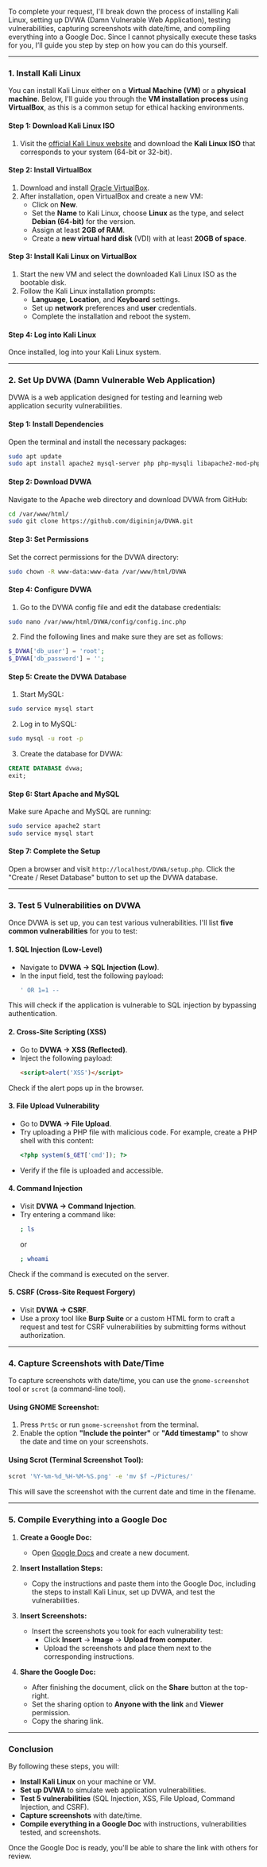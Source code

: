 To complete your request, I'll break down the process of installing Kali Linux, setting up DVWA (Damn Vulnerable Web Application), testing vulnerabilities, capturing screenshots with date/time, and compiling everything into a Google Doc. Since I cannot physically execute these tasks for you, I’ll guide you step by step on how you can do this yourself.

---

### **1. Install Kali Linux**

You can install Kali Linux either on a **Virtual Machine (VM)** or a **physical machine**. Below, I'll guide you through the **VM installation process** using **VirtualBox**, as this is a common setup for ethical hacking environments.

#### **Step 1: Download Kali Linux ISO**
1. Visit the [official Kali Linux website](https://www.kali.org/downloads/) and download the **Kali Linux ISO** that corresponds to your system (64-bit or 32-bit).

#### **Step 2: Install VirtualBox**
1. Download and install [Oracle VirtualBox](https://www.virtualbox.org/).
2. After installation, open VirtualBox and create a new VM:
   - Click on **New**.
   - Set the **Name** to Kali Linux, choose **Linux** as the type, and select **Debian (64-bit)** for the version.
   - Assign at least **2GB of RAM**.
   - Create a **new virtual hard disk** (VDI) with at least **20GB of space**.

#### **Step 3: Install Kali Linux on VirtualBox**
1. Start the new VM and select the downloaded Kali Linux ISO as the bootable disk.
2. Follow the Kali Linux installation prompts:
   - **Language**, **Location**, and **Keyboard** settings.
   - Set up **network** preferences and **user** credentials.
   - Complete the installation and reboot the system.

#### **Step 4: Log into Kali Linux**
Once installed, log into your Kali Linux system.

---

### **2. Set Up DVWA (Damn Vulnerable Web Application)**

DVWA is a web application designed for testing and learning web application security vulnerabilities.

#### **Step 1: Install Dependencies**
Open the terminal and install the necessary packages:

```bash
sudo apt update
sudo apt install apache2 mysql-server php php-mysqli libapache2-mod-php
```

#### **Step 2: Download DVWA**
Navigate to the Apache web directory and download DVWA from GitHub:

```bash
cd /var/www/html/
sudo git clone https://github.com/digininja/DVWA.git
```

#### **Step 3: Set Permissions**
Set the correct permissions for the DVWA directory:

```bash
sudo chown -R www-data:www-data /var/www/html/DVWA
```

#### **Step 4: Configure DVWA**
1. Go to the DVWA config file and edit the database credentials:

```bash
sudo nano /var/www/html/DVWA/config/config.inc.php
```

2. Find the following lines and make sure they are set as follows:

```php
$_DVWA['db_user'] = 'root';
$_DVWA['db_password'] = '';
```

#### **Step 5: Create the DVWA Database**
1. Start MySQL:

```bash
sudo service mysql start
```

2. Log in to MySQL:

```bash
sudo mysql -u root -p
```

3. Create the database for DVWA:

```sql
CREATE DATABASE dvwa;
exit;
```

#### **Step 6: Start Apache and MySQL**
Make sure Apache and MySQL are running:

```bash
sudo service apache2 start
sudo service mysql start
```

#### **Step 7: Complete the Setup**
Open a browser and visit `http://localhost/DVWA/setup.php`. Click the "Create / Reset Database" button to set up the DVWA database.

---

### **3. Test 5 Vulnerabilities on DVWA**

Once DVWA is set up, you can test various vulnerabilities. I'll list **five common vulnerabilities** for you to test:

#### **1. SQL Injection (Low-Level)**
- Navigate to **DVWA -> SQL Injection (Low)**.
- In the input field, test the following payload:
  ```sql
  ' OR 1=1 --
  ```

This will check if the application is vulnerable to SQL injection by bypassing authentication.

#### **2. Cross-Site Scripting (XSS)**
- Go to **DVWA -> XSS (Reflected)**.
- Inject the following payload:
  ```html
  <script>alert('XSS')</script>
  ```

Check if the alert pops up in the browser.

#### **3. File Upload Vulnerability**
- Go to **DVWA -> File Upload**.
- Try uploading a PHP file with malicious code. For example, create a PHP shell with this content:
  ```php
  <?php system($_GET['cmd']); ?>
  ```
- Verify if the file is uploaded and accessible.

#### **4. Command Injection**
- Visit **DVWA -> Command Injection**.
- Try entering a command like:
  ```bash
  ; ls
  ```
  or
  ```bash
  ; whoami
  ```

Check if the command is executed on the server.

#### **5. CSRF (Cross-Site Request Forgery)**
- Visit **DVWA -> CSRF**.
- Use a proxy tool like **Burp Suite** or a custom HTML form to craft a request and test for CSRF vulnerabilities by submitting forms without authorization.

---

### **4. Capture Screenshots with Date/Time**

To capture screenshots with date/time, you can use the `gnome-screenshot` tool or `scrot` (a command-line tool).

#### **Using GNOME Screenshot:**
1. Press `PrtSc` or run `gnome-screenshot` from the terminal.
2. Enable the option **"Include the pointer"** or **"Add timestamp"** to show the date and time on your screenshots.

#### **Using Scrot (Terminal Screenshot Tool):**
```bash
scrot '%Y-%m-%d_%H-%M-%S.png' -e 'mv $f ~/Pictures/'
```
This will save the screenshot with the current date and time in the filename.

---

### **5. Compile Everything into a Google Doc**

1. **Create a Google Doc:**
   - Open [Google Docs](https://docs.google.com) and create a new document.

2. **Insert Installation Steps:**
   - Copy the instructions and paste them into the Google Doc, including the steps to install Kali Linux, set up DVWA, and test the vulnerabilities.

3. **Insert Screenshots:**
   - Insert the screenshots you took for each vulnerability test:
     - Click **Insert** → **Image** → **Upload from computer**.
     - Upload the screenshots and place them next to the corresponding instructions.

4. **Share the Google Doc:**
   - After finishing the document, click on the **Share** button at the top-right.
   - Set the sharing option to **Anyone with the link** and **Viewer** permission.
   - Copy the sharing link.

---

### **Conclusion**

By following these steps, you will:

- **Install Kali Linux** on your machine or VM.
- **Set up DVWA** to simulate web application vulnerabilities.
- **Test 5 vulnerabilities** (SQL Injection, XSS, File Upload, Command Injection, and CSRF).
- **Capture screenshots** with date/time.
- **Compile everything in a Google Doc** with instructions, vulnerabilities tested, and screenshots.

Once the Google Doc is ready, you'll be able to share the link with others for review.
